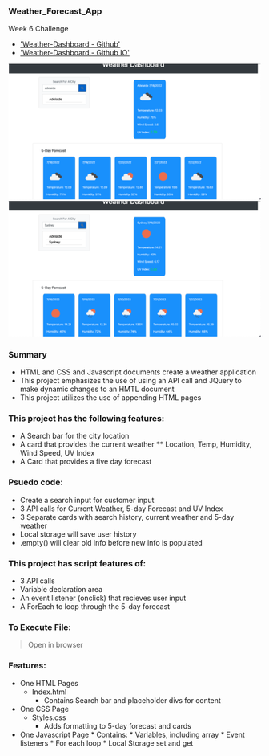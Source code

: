### Weather_Forecast_App
Week 6 Challenge

* ['Weather-Dashboard - Github'](https://github.com/tajdinov/Weather_Forecast_App)
* ['Weather-Dashboard - Github IO'](https://tajdinov.github.io/Weather_Forecast_App/)

![](assets/images/Screen1.png)
![](assets/images/Screen2.png)

### Summary
* HTML and CSS and Javascript documents create a weather application 
* This project emphasizes the use of using an API call and JQuery to make dynamic changes to an HMTL document
* This project utilizes the use of appending HTML pages 

### This project has the following features: 
* A Search bar for the city location
* A card that provides the current weather
    ** Location, Temp, Humidity, Wind Speed, UV Index 
* A Card that provides a five day forecast  

### Psuedo code:  
* Create a search input for customer input 
* 3 API calls for Current Weather, 5-day Forecast and UV Index
* 3 Separate cards with search history, current weather and 5-day weather
* Local storage will save user history 
* .empty() will clear old info before new info is populated 

### This project has script features of:
* 3 API calls
* Variable declaration area 
* An event listener (onclick) that recieves user input
* A ForEach to loop through the 5-day forecast 

### To Execute File:
> Open in browser

### Features: 
* One HTML Pages
    * Index.html 
        * Contains Search bar and placeholder divs for content
* One CSS Page
    * Styles.css
        * Adds formatting to 5-day forecast and cards 
* One Javascript Page
        * Contains: 
        * Variables, including array
        * Event listeners
        * For each loop
        * Local Storage set and get 


